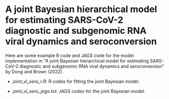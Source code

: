 # A joint Bayesian hierarchical model for estimating SARS-CoV-2 diagnostic and subgenomic RNA viral dynamics and seroconversion

Here are some example R code and JAGS code for the model implementation in "A joint Bayesian hierarchical model for estimating SARS-CoV-2 diagnostic and subgenomic RNA viral dynamics and seroconversion" by Dong and Brown (2022). 

- *joint_vl_sero_r.R*: R codes for fitting the joint Bayesian model. 

- *joint_vl_sero_jags.txt*: JAGS codes for the joint Bayesian model. 
